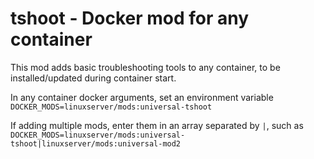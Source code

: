 # tshoot - Docker mod for any container

This mod adds basic troubleshooting tools to any container, to be installed/updated during container start.

In any container docker arguments, set an environment variable `DOCKER_MODS=linuxserver/mods:universal-tshoot`

If adding multiple mods, enter them in an array separated by `|`, such as `DOCKER_MODS=linuxserver/mods:universal-tshoot|linuxserver/mods:universal-mod2`
